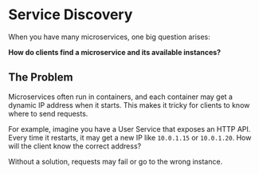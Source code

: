 # Service Discovery

When you have many microservices, one big question arises:

**How do clients find a microservice and its available instances?**

## The Problem

Microservices often run in containers, and each container may get a dynamic IP address when it starts. This makes it tricky for clients to know where to send requests.

For example, imagine you have a User Service that exposes an HTTP API. Every time it restarts, it may get a new IP like `10.0.1.15` or `10.0.1.20`. How will the client know the correct address?

Without a solution, requests may fail or go to the wrong instance.